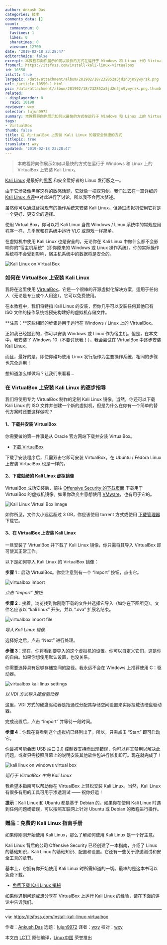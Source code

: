 ```yaml
---
author: Ankush Das
categories: 技术
comments_data: []
count:
  commentnum: 0
  favtimes: 1
  likes: 0
  sharetimes: 0
  viewnum: 12700
date: '2019-02-18 23:28:47'
editorchoice: false
excerpt: 本教程将向你展示如何以最快的方式在运行于 Windows 和 Linux 上的 VirtualBox 上安装 Kali Linux。
fromurl: https://itsfoss.com/install-kali-linux-virtualbox
id: 10550
islctt: true
largepic: /data/attachment/album/201902/18/232852a5jd2n3jn9ywyrzk.png
url: /article-10550-1.html
pic: /data/attachment/album/201902/18/232852a5jd2n3jn9ywyrzk.png.thumb.jpg
related:
- displayorder: 0
  raid: 10198
reviewer: wxy
selector: lujun9972
summary: 本教程将向你展示如何以最快的方式在运行于 Windows 和 Linux 上的 VirtualBox 上安装 Kali Linux。
tags:
- VirtualBox
thumb: false
title: 在 VirtualBox 上安装 Kali Linux 的最安全快捷的方式
titlepic: true
translator: wxy
updated: '2019-02-18 23:28:47'
---
```



> 
> 本教程将向你展示如何以最快的方式在运行于 Windows 和 Linux 上的 VirtualBox 上安装 Kali Linux。
> 
> 
> 


[Kali Linux](https://www.kali.org/) 是最好的[黑客](https://itsfoss.com/linux-hacking-penetration-testing/) 和安全爱好者的 Linux 发行版之一。


由于它涉及像黑客这样的敏感话题，它就像一把双刃剑。我们过去在一篇详细的 [Kali Linux 点评](/article-10198-1.html)中对此进行了讨论，所以我不会再次赘述。


虽然你可以通过替换现有的操作系统来安装 Kali Linux，但通过虚拟机使用它将是一个更好、更安全的选择。


使用 Virtual Box，你可以将 Kali Linux 当做 Windows / Linux 系统中的常规应用程序一样，几乎就和在系统中运行 VLC 或游戏一样简单。


在虚拟机中使用 Kali Linux 也是安全的。无论你在 Kali Linux 中做什么都不会影响你的“宿主机系统”（即你原来的 Windows 或 Linux 操作系统）。你的实际操作系统将不会受到影响，宿主机系统中的数据将是安全的。


![Kali Linux on Virtual Box](/data/attachment/album/201902/18/232852a5jd2n3jn9ywyrzk.png)


### 如何在 VirtualBox 上安装 Kali Linux


我将在这里使用 [VirtualBox](https://www.virtualbox.org/)。它是一个很棒的开源虚拟化解决方案，适用于任何人（无论是专业或个人用途）。它可以免费使用。


在本教程中，我们将特指 Kali Linux 的安装，但你几乎可以安装任何其他已有 ISO 文件的操作系统或预先构建好的虚拟机存储文件。


**注意：**这些相同的步骤适用于运行在 Windows / Linux 上的 VirtualBox。


正如我已经提到的，你可以安装 Windows 或 Linux 作为宿主机。但是，在本文中，我安装了 Windows 10（不要讨厌我！），我会尝试在 VirtualBox 中逐步安装 Kali Linux。


而且，最好的是，即使你碰巧使用 Linux 发行版作为主要操作系统，相同的步骤也完全适用！


想知道怎么样做吗？让我们来看看…


### 在 VirtualBox 上安装 Kali Linux 的逐步指导


我们将使用专为 VirtualBox 制作的定制 Kali Linux 镜像。当然，你还可以下载 Kali Linux 的 ISO 文件并创建一个新的虚拟机，但是为什么在你有一个简单的替代方案时还要这样做呢？


#### 1、下载并安装 VirtualBox


你需要做的第一件事是从 Oracle 官方网站下载并安装 VirtualBox。


* [下载 VirtualBox](https://www.virtualbox.org/wiki/Downloads)


下载了安装程序后，只需双击它即可安装 VirtualBox。在 Ubuntu / Fedora Linux 上安装 VirtualBox 也是一样的。


#### 2、下载就绪的 Kali Linux 虚拟镜像


VirtualBox 成功安装后，前往 [Offensive Security 的下载页面](https://www.offensive-security.com/kali-linux-vm-vmware-virtualbox-image-download/) 下载用于 VirtualBox 的虚拟机镜像。如果你改变主意想使用 [VMware](https://itsfoss.com/install-vmware-player-ubuntu-1310/)，也有用于它的。


![Kali Linux Virtual Box Image](/data/attachment/album/201902/18/232853b1zt3thbw8tpbqtz.jpg)


如你所见，文件大小远远超过 3 GB，你应该使用 torrent 方式或使用 [下载管理器](https://itsfoss.com/4-best-download-managers-for-linux/) 下载它。


#### 3、在 VirtualBox 上安装 Kali Linux


一旦安装了 VirtualBox 并下载了 Kali Linux 镜像，你只需将其导入 VirtualBox 即可使其正常工作。


以下是如何导入 Kali Linux 的 VirtualBox 镜像：


**步骤 1**：启动 VirtualBox。你会注意到有一个 “Import” 按钮，点击它。


![virtualbox import](/data/attachment/album/201902/18/232856uxcwxo4waa4wectj.jpg)


*点击 “Import” 按钮*


**步骤 2**：接着，浏览找到你刚刚下载的文件并选择它导入（如你在下图所见）。文件名应该以 “kali linux” 开头，并以 “.ova” 扩展名结束。


![virtualbox import file](/data/attachment/album/201902/18/232858td3zwb3xzwxht1d1.jpg)


*导入 Kali Linux 镜像*


选择好之后，点击 “Next” 进行处理。


**步骤 3**：现在，你将看到要导入的这个虚拟机的设置。你可以自定义它们，这是你的自由。如果你想使用默认设置，也没关系。


你需要选择具有足够存储空间的路径。我永远不会在 Windows 上推荐使用 C：驱动器。


![virtualbox kali linux settings](/data/attachment/album/201902/18/232900cpp0o5oorol44pl0.jpg)


*以 VDI 方式导入硬盘驱动器*


这里，VDI 方式的硬盘驱动器是指通过分配其存储空间设置来实际挂载该硬盘驱动器。


完成设置后，点击 “Import” 并等待一段时间。


**步骤 4**：你现在将看到这个虚拟机已经列出了。所以，只需点击 “Start” 即可启动它。


你最初可能会因 USB 端口 2.0 控制器支持而出现错误，你可以将其禁用以解决此问题，或者只需按照屏幕上的说明安装其他软件包进行修复即可。现在就完成了！


![kali linux on windows virtual box](/data/attachment/album/201902/18/232901em6tdpfmezeted4o.jpg)


*运行于 VirtualBox 中的 Kali Linux*


我希望本指南可以帮助你在 VirtualBox 上轻松安装 Kali Linux。当然，Kali Linux 有很多有用的工具可用于渗透测试 —— 祝你好运！


**提示**：Kali Linux 和 Ubuntu 都是基于 Debian 的。如果你在使用 Kali Linux 时遇到任何问题或错误，可以按照互联网上针对 Ubuntu 或 Debian 的教程进行操作。


### 赠品：免费的 Kali Linux 指南手册


如果你刚刚开始使用 Kali Linux，那么了解如何使用 Kali Linux 是一个好主意。


Kali Linux 背后的公司 Offensive Security 已经创建了一本指南，介绍了 Linux 的基础知识，Kali Linux 的基础知识、配置和设置。它还有一些关于渗透测试和安全工具的章节。


基本上，它拥有你开始使用 Kali Linux 时所需知道的一切。最棒的是这本书可以免费下载。


* [免费下载 Kali Linux 揭秘](https://kali.training/downloads/Kali-Linux-Revealed-1st-edition.pdf)


如果你遇到问题或想分享在 VirtualBox 上运行 Kali Linux 的经验，请在下面的评论中告诉我们。




---


via: <https://itsfoss.com/install-kali-linux-virtualbox>


作者：[Ankush Das](https://itsfoss.com/author/ankush/) 选题：[lujun9972](https://github.com/lujun9972) 译者：[wxy](https://github.com/wxy) 校对：[wxy](https://github.com/wxy)


本文由 [LCTT](https://github.com/LCTT/TranslateProject) 原创编译，[Linux中国](https://linux.cn/) 荣誉推出